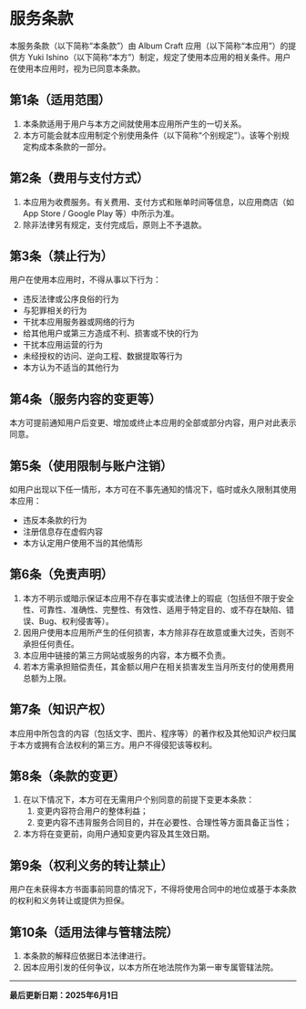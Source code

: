 # 服务条款

本服务条款（以下简称“本条款”）由 Album Craft 应用（以下简称“本应用”）的提供方 Yuki Ishino（以下简称“本方”）制定，规定了使用本应用的相关条件。用户在使用本应用时，视为已同意本条款。

## 第1条（适用范围）

1. 本条款适用于用户与本方之间就使用本应用所产生的一切关系。
2. 本方可能会就本应用制定个别使用条件（以下简称“个别规定”）。该等个别规定构成本条款的一部分。

## 第2条（费用与支付方式）

1. 本应用为收费服务。有关费用、支付方式和账单时间等信息，以应用商店（如 App Store / Google Play 等）中所示为准。
2. 除非法律另有规定，支付完成后，原则上不予退款。

## 第3条（禁止行为）

用户在使用本应用时，不得从事以下行为：

- 违反法律或公序良俗的行为  
- 与犯罪相关的行为  
- 干扰本应用服务器或网络的行为  
- 给其他用户或第三方造成不利、损害或不快的行为  
- 干扰本应用运营的行为  
- 未经授权的访问、逆向工程、数据提取等行为  
- 本方认为不适当的其他行为  

## 第4条（服务内容的变更等）

本方可提前通知用户后变更、增加或终止本应用的全部或部分内容，用户对此表示同意。

## 第5条（使用限制与账户注销）

如用户出现以下任一情形，本方可在不事先通知的情况下，临时或永久限制其使用本应用：

- 违反本条款的行为  
- 注册信息存在虚假内容  
- 本方认定用户使用不当的其他情形  

## 第6条（免责声明）

1. 本方不明示或暗示保证本应用不存在事实或法律上的瑕疵（包括但不限于安全性、可靠性、准确性、完整性、有效性、适用于特定目的、或不存在缺陷、错误、Bug、权利侵害等）。
2. 因用户使用本应用所产生的任何损害，本方除非存在故意或重大过失，否则不承担任何责任。
3. 本应用中链接的第三方网站或服务的内容，本方概不负责。
4. 若本方需承担赔偿责任，其金额以用户在相关损害发生当月所支付的使用费用总额为上限。

## 第7条（知识产权）

本应用中所包含的内容（包括文字、图片、程序等）的著作权及其他知识产权归属于本方或拥有合法权利的第三方。用户不得侵犯该等权利。

## 第8条（条款的变更）

1. 在以下情况下，本方可在无需用户个别同意的前提下变更本条款：
    1. 变更内容符合用户的整体利益；
    2. 变更内容不违背服务合同目的，并在必要性、合理性等方面具备正当性；
2. 本方将在变更前，向用户通知变更内容及其生效日期。

## 第9条（权利义务的转让禁止）

用户在未获得本方书面事前同意的情况下，不得将使用合同中的地位或基于本条款的权利和义务转让或提供为担保。

## 第10条（适用法律与管辖法院）

1. 本条款的解释应依据日本法律进行。
2. 因本应用引发的任何争议，以本方所在地法院作为第一审专属管辖法院。

---

**最后更新日期：2025年6月1日**
